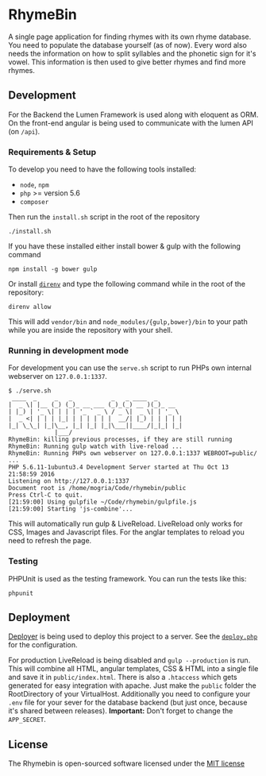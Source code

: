 # RhymeBin

A single page application for finding rhymes with its own rhyme database. You need to populate the database yourself (as of now). Every word also needs the information on how to split syllables and the phonetic sign for it's vowel. This information is then used to give better rhymes and find more rhymes.

## Development

For the Backend the Lumen Framework is used along with eloquent as ORM.
On the front-end angular is being used to communicate with the lumen API (on `/api`).

### Requirements & Setup

To develop you need to have the following tools installed:

 * `node`, `npm`
 * `php` >= version 5.6
 * `composer`

Then run the `install.sh` script in the root of the repository

    ./install.sh

If you have these installed either install bower & gulp with the following command

    npm install -g bower gulp

Or install [`direnv`](https://github.com/direnv/direnv) and type the following command while in the root of the repository: 

    direnv allow
    
This will add `vendor/bin` and `node_modules/{gulp,bower}/bin` to your path while you are inside the repository with your shell.

### Running in development mode

For development you can use the `serve.sh` script to run PHPs own internal webserver on `127.0.0.1:1337`.

    $ ./serve.sh
     ____  _     _   _           _   _ ____  _
    |  _ \| |__ (_) (_)_ __ ___ (_)_(_) __ )(_)_ __
    | |_) | '_ \| | | | '_ ` _ \ / _ \|  _ \| | '_ \
    |  _ <| | | | |_| | | | | | |  __/| |_) | | | | |
    |_| \_\_| |_|\__, |_| |_| |_|\___||____/|_|_| |_|
                 |___/
    RhymeBin: killing previous processes, if they are still running
    RhymeBin: Running gulp watch with live-reload ... 
    RhymeBin: Running PHPs own webserver on 127.0.0.1:1337 WEBROOT=public/  ... 
    PHP 5.6.11-1ubuntu3.4 Development Server started at Thu Oct 13 21:58:59 2016
    Listening on http://127.0.0.1:1337
    Document root is /home/mogria/Code/rhymebin/public
    Press Ctrl-C to quit.
    [21:59:00] Using gulpfile ~/Code/rhymebin/gulpfile.js
    [21:59:00] Starting 'js-combine'...

This will automatically run gulp & LiveReload. LiveReload only works for CSS, Images and Javascript files. For the anglar templates to reload you need to refresh the page.

### Testing

PHPUnit is used as the testing framework. You can run the tests like this:

    phpunit

## Deployment

[Deployer](https://github.com/deployphp/deployer) is being used to deploy this project to a server. See the [`deploy.php`](https://github.com/mogria/rhymebin/blob/master/deploy.php) for the configuration.

For production LiveReload is being disabled and `gulp --production` is run. This will combine all HTML, angular templates, CSS & HTML into a single file and save it in `public/index.html`. There is also a `.htaccess` which gets generated for easy integration with apache. Just make the `public` folder the RootDirectory of your VirtualHost.
Additionally you need to configure your `.env` file for your sever for the database backend (but just once, because it's shared between releases).
**Important:** Don't forget to change the `APP_SECRET`.

## License

The Rhymebin is open-sourced software licensed under the [MIT license](http://opensource.org/licenses/MIT)
